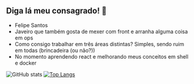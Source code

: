 ## Diga lá meu consagrado!  👋

- Felipe Santos
- Javeiro que também gosta de mexer com front e arranha alguma coisa em ops
- Como consigo trabalhar em três áreas distintas? Simples, sendo ruim em todas (brincadeira (ou não?))
- No momento aprendendo react e melhorando meus conceitos em shell e docker

![GitHub stats](https://github-readme-stats.vercel.app/api?username=ElessarFs&count_private=true&show_icons=true&theme=gotham)
[![Top Langs](https://github-readme-stats.vercel.app/api/top-langs/?username=ElessarFs&layout=compact&count_private=true)](https://github.com/anuraghazra/github-readme-stats)
<!--
**ElessarFs/ElessarFs** is a ✨ _special_ ✨ repository because its `README.md` (this file) appears on your GitHub profile.

Here are some ideas to get you started:

- 🔭 I’m currently working on ...
- 🌱 I’m currently learning ...
- 👯 I’m looking to collaborate on ...
- 🤔 I’m looking for help with ...
- 💬 Ask me about ...
- 📫 How to reach me: ...
- 😄 Pronouns: ...
- ⚡ Fun fact: ...
-->
